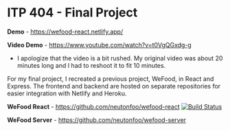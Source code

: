 # ITP 404 - Final Project

**Demo** - https://wefood-react.netlify.app/

**Video Demo** - https://www.youtube.com/watch?v=t0VgQGxdg-g

- I apologize that the video is a bit rushed. My original video was about 20 minutes long and I had to reshoot it to fit 10 minutes.

For my final project, I recreated a previous project, WeFood, in React and Express. The frontend and backend are hosted on separate repositories for easier integration with Netlify and Heroku.

**WeFood React** - https://github.com/neutonfoo/wefood-react
[![Build Status](https://travis-ci.com/neutonfoo/wefood-react.svg?branch=main)](https://travis-ci.com/neutonfoo/wefood-react)

**WeFood Server** - https://github.com/neutonfoo/wefood-server
